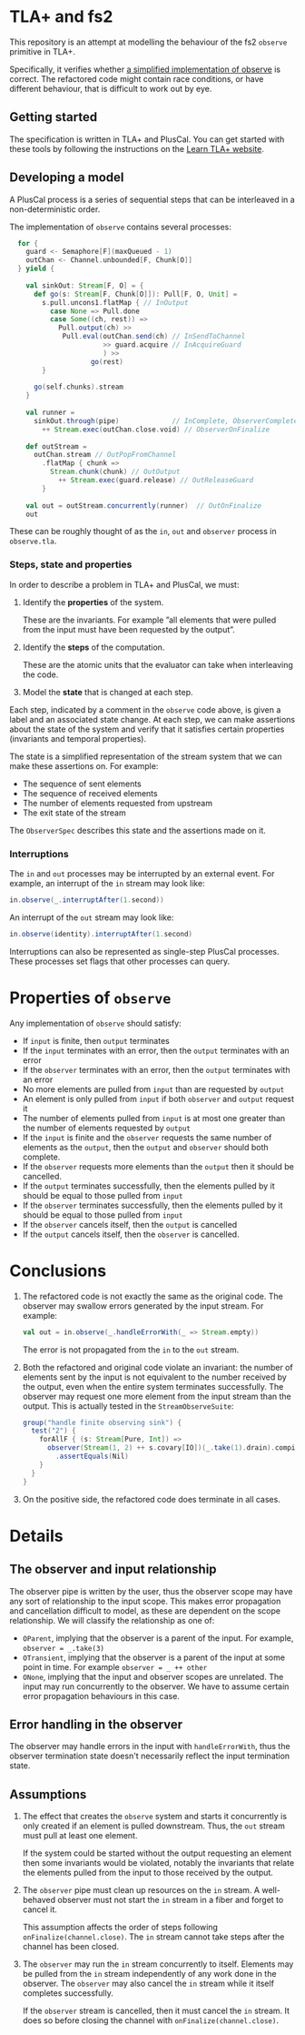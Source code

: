 # TLA+ and fs2

This repository is an attempt at modelling the behaviour of the fs2 `observe` primitive in
TLA+.

Specifically, it verifies whether [a simplified implementation of observe](https://github.com/typelevel/fs2/issues/2778) is correct.
The refactored code might contain race conditions, or have different behaviour, that is difficult to work out by eye.

## Getting started

The specification is written in TLA+ and PlusCal. You can get started with these tools by following the instructions on the [Learn TLA+ website](https://www.learntla.com/introduction/).

## Developing a model

A PlusCal process is a series of sequential steps that can be interleaved in a non-deterministic order.

The implementation of `observe` contains several processes:

```scala
  for {                                                                 
    guard <- Semaphore[F](maxQueued - 1)
    outChan <- Channel.unbounded[F, Chunk[O]]
  } yield {
 
    val sinkOut: Stream[F, O] = {
      def go(s: Stream[F, Chunk[O]]): Pull[F, O, Unit] =
        s.pull.uncons1.flatMap { // InOutput
          case None => Pull.done
          case Some((ch, rest)) =>
            Pull.output(ch) >>
             Pull.eval(outChan.send(ch) // InSendToChannel
                       >> guard.acquire // InAcquireGuard
                       ) >>
                    go(rest)
        }
 
      go(self.chunks).stream
    }
 
    val runner =
      sinkOut.through(pipe)             // InComplete, ObserverComplete
        ++ Stream.exec(outChan.close.void) // ObserverOnFinalize
 
    def outStream =
      outChan.stream // OutPopFromChannel
        .flatMap { chunk =>
          Stream.chunk(chunk) // OutOutput
            ++ Stream.exec(guard.release) // OutReleaseGuard
        }
 
    val out = outStream.concurrently(runner)  // OutOnFinalize
    out
```

These can be roughly thought of as the `in`, `out` and `observer` process in `observe.tla`.

### Steps, state and properties

In order to describe a problem in TLA+ and PlusCal, we must:
 1. Identify the **properties** of the system. 
    
	These are the invariants. For example ”all elements that were
    pulled from the input must have been requested by the output”.

 2. Identify the **steps** of the computation.
 
    These are the atomic units that the evaluator can take when
    interleaving the code.
	
 3. Model the **state** that is changed at each step.

Each step, indicated by a comment in the `observe` code above, is given a label and an associated state change. 
At each step, we can make assertions about the state of the system and verify that it satisfies certain properties (invariants and temporal properties).

The state is a simplified representation of the stream system that we can make these assertions on. For example:
 - The sequence of sent elements 
 - The sequence of received elements
 - The number of elements requested from upstream
 - The exit state of the stream

The `ObserverSpec` describes this state and the assertions made on it.

### Interruptions

The `in` and `out` processes may be interrupted by an external event. For example, an interrupt of the `in` stream may look like:

```scala
in.observe(_.interruptAfter(1.second))
```

An interrupt of the `out` stream may look like:

```scala
in.observe(identity).interruptAfter(1.second)
```

Interruptions can also be represented as single-step PlusCal processes. These processes set flags that other processes can query.

# Properties of `observe`

Any implementation of `observe` should satisfy:
 - If `input` is finite, then `output` terminates
 - If the `input` terminates with an error, then the `output` terminates with an error
 - If the `observer` terminates with an error, then the `output` terminates with an error
 - No more elements are pulled from `input` than are requested by `output`
 - An element is only pulled from `input` if both `observer` and `output` request it
 - The number of elements pulled from `input` is at most one greater than the number of elements requested by `output`
 - If the `input` is finite and the `observer` requests the same number of elements as the `output`, then the `output` and `observer` should both complete.
 - If the `observer` requests more elements than the `output` then it should be cancelled. 
 - If the `output` terminates successfully, then the elements pulled by it should be equal to those pulled from `input`
 - If the `observer` terminates successfully, then the elements pulled by it should be equal to those pulled from `input`
 - If the `observer` cancels itself, then the `output` is cancelled 
 - If the `output` cancels itself, then the `observer` is cancelled. 
 
# Conclusions

1. The refactored code is not exactly the same as the original code.
   The observer may swallow errors generated by the input stream. For example:

   ```scala
   val out = in.observe(_.handleErrorWith(_ => Stream.empty))
   ```
   
   The error is not propagated from the `in` to the `out` stream.

2. Both the refactored and original code violate an invariant: the number of elements sent by the input is not equivalent to the number received by the output, even when the entire system terminates successfully. The observer may request one more element from the input stream than the output. This is actually tested in the `StreamObserveSuite`:

   ```scala
   group("handle finite observing sink") {
     test("2") {
       forAllF { (s: Stream[Pure, Int]) =>
         observer(Stream(1, 2) ++ s.covary[IO])(_.take(1).drain).compile.toList
           .assertEquals(Nil)
       }
     }
   }
   ```

3. On the positive side, the refactored code does terminate in all cases.

# Details

## The observer and input relationship

The observer pipe is written by the user, thus the observer scope may have any sort of relationship to the input scope. This makes error propagation and cancellation difficult to model, as these are dependent on the scope relationship. We will classify the relationship as one of:
 - `OParent`, implying that the observer is a parent of the input. For example, `observer = _.take(3)`
 - `OTransient`, implying that the observer is a parent of the input at some point in time. For example `observer = _ ++ other`
 - `ONone`, implying that the input and observer scopes are unrelated. The input may run concurrently to the observer. We have to assume certain error propagation behaviours in this case.
 
## Error handling in the observer
 
The observer may handle errors in the input with `handleErrorWith`, thus the observer termination state doesn't necessarily reflect the input termination state.

## Assumptions

 1. The effect that creates the `observe` system and starts it concurrently is only created if an element is pulled downstream. Thus, the `out` stream must pull at least one element.
 
	If the system could be started without the output requesting an element then some invariants would be violated, notably the invariants that relate the elements pulled from the input to those received by the output.

 2. The `observer` pipe must clean up resources on the `in` stream. A well-behaved observer must not start the `in` stream in a fiber and forget to cancel it.
 
    This assumption affects the order of steps following `onFinalize(channel.close)`. The `in` stream cannot take steps after the channel has been closed.

 3. The `observer` may run the `in` stream concurrently to itself. Elements may be pulled from the `in` stream independently of any work done in the observer. The `observer` may also cancel the `in` stream while it itself completes successfully.
 
    If the `observer` stream is cancelled, then it must cancel the `in` stream. It does so before closing the channel with `onFinalize(channel.close)`.
